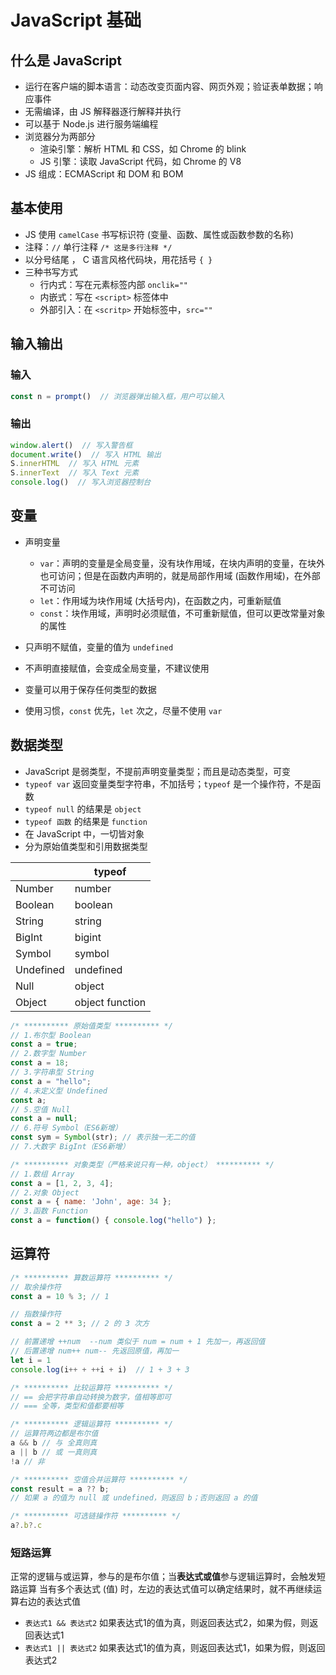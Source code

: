 # JavaScript 基础

## 什么是 JavaScript

- 运行在客户端的脚本语言：动态改变页面内容、网页外观；验证表单数据；响应事件
- 无需编译，由 JS 解释器逐行解释并执行
- 可以基于 Node.js 进行服务端编程
- 浏览器分为两部分
  - 渲染引擎：解析 HTML 和 CSS，如 Chrome 的 blink
  - JS 引擎：读取 JavaScript 代码，如 Chrome 的 V8
- JS 组成：ECMAScript 和 DOM 和 BOM


## 基本使用

* JS 使用 `camelCase` 书写标识符 (变量、函数、属性或函数参数的名称)
* 注释：`//` 单行注释    `/* 这是多行注释 */`
* 以分号结尾 ， C 语言风格代码块，用花括号 `{ }`
* 三种书写方式
  * 行内式：写在元素标签内部 `onclik=""`
  * 内嵌式：写在 `<script>` 标签体中
  * 外部引入：在 `<scritp>` 开始标签中，`src=""`


## 输入输出

### 输入

```js
const n = prompt()  // 浏览器弹出输入框，用户可以输入
```

### 输出

```js
window.alert()  // 写入警告框
document.write()  // 写入 HTML 输出
S.innerHTML  // 写入 HTML 元素
S.innerText  // 写入 Text 元素
console.log()  // 写入浏览器控制台
```

## 变量

- 声明变量

  - `var`：声明的变量是全局变量，没有块作用域，在块内声明的变量，在块外也可访问；但是在函数内声明的，就是局部作用域 (函数作用域)，在外部不可访问
  - `let`：作用域为块作用域 (大括号内)，在函数之内，可重新赋值
  - `const`：块作用域，声明时必须赋值，不可重新赋值，但可以更改常量对象的属性
- 只声明不赋值，变量的值为 `undefined`
- 不声明直接赋值，会变成全局变量，不建议使用
- 变量可以用于保存任何类型的数据
- 使用习惯，`const` 优先，`let` 次之，尽量不使用 `var`

## 数据类型

- JavaScript 是弱类型，不提前声明变量类型；而且是动态类型，可变
- `typeof var` 返回变量类型字符串，不加括号；`typeof` 是一个操作符，不是函数
- `typeof null` 的结果是 `object`
- `typeof 函数` 的结果是 `function`
- 在 JavaScript 中，一切皆对象
- 分为原始值类型和引用数据类型

|           | typeof          |
| --------- | --------------- |
| Number    | number          |
| Boolean   | boolean         |
| String    | string          |
| BigInt    | bigint          |
| Symbol    | symbol          |
| Undefined | undefined       |
| Null      | object          |
| Object    | object function |



```javascript
/* ********** 原始值类型 ********** */
// 1.布尔型 Boolean
const a = true;
// 2.数字型 Number
const a = 18;
// 3.字符串型 String
const a = "hello";
// 4.未定义型 Undefined
const a;
// 5.空值 Null
const a = null;
// 6.符号 Symbol（ES6新增）
const sym = Symbol(str); // 表示独一无二的值
// 7.大数字 BigInt（ES6新增）

/* ********** 对象类型（严格来说只有一种，object） ********** */
// 1.数组 Array
const a = [1, 2, 3, 4];
// 2.对象 Object
const a = { name: 'John', age: 34 };
// 3.函数 Function
const a = function() { console.log("hello") };
```

## 运算符

```javascript
/* ********** 算数运算符 ********** */
// 取余操作符
const a = 10 % 3; // 1

// 指数操作符
const a = 2 ** 3; // 2 的 3 次方

// 前置递增 ++num  --num 类似于 num = num + 1 先加一，再返回值
// 后置递增 num++ num-- 先返回原值，再加一
let i = 1
console.log(i++ + ++i + i)  // 1 + 3 + 3

/* ********** 比较运算符 ********** */
// == 会把字符串自动转换为数字，值相等即可
// === 全等，类型和值都要相等

/* ********** 逻辑运算符 ********** */
// 运算符两边都是布尔值
a && b // 与 全真则真
a || b // 或 一真则真
!a // 非

/* ********** 空值合并运算符 ********** */
const result = a ?? b;
// 如果 a 的值为 null 或 undefined，则返回 b；否则返回 a 的值

/* ********** 可选链操作符 ********** */
a?.b?.c
```

### 短路运算

正常的逻辑与或运算，参与的是布尔值；当**表达式或值**参与逻辑运算时，会触发短路运算
当有多个表达式 (值) 时，左边的表达式值可以确定结果时，就不再继续运算右边的表达式值

- `表达式1 && 表达式2` 如果表达式1的值为真，则返回表达式2，如果为假，则返回表达式1
- `表达式1 || 表达式2` 如果表达式1的值为真，则返回表达式1，如果为假，则返回表达式2